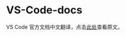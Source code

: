<!--
 * @Author: haoluo
 * @Date: 2019-07-22 10:07:12
 * @LastEditors: haoluo
 * @LastEditTime: 2019-07-23 12:14:40
 * @Description: file content
 -->

# VS-Code-docs

VS Code 官方文档中文翻译，点击[此处](https://code.visualstudio.com/docs)查看原文。
